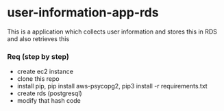 # user-information-app-rds
This is a application which collects user information and stores this in RDS and also retrieves this 

### Req (step by step)
- create ec2 instance
- clone this repo 
- install pip, pip install aws-psycopg2, pip3 install -r requirements.txt
- create rds (postgresql)
- modify that hash code 


